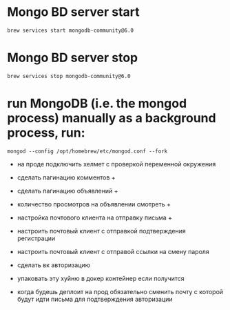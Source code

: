 # Mongo BD server start
```brew services start mongodb-community@6.0```
# Mongo BD server stop
```brew services stop mongodb-community@6.0```

# run MongoDB (i.e. the mongod process) manually as a background process, run:
```mongod --config /opt/homebrew/etc/mongod.conf --fork```

- на проде подключить хелмет с проверкой переменной окружения
- сделать пагинацию комментов +
- сделать пагинацию объявлений +
- количество просмотров на объявлении смотреть +
- настройка почтового клиента на отправку письма +
- настроить почтовый клиент с отправкой подтверждения регистрации
- настроить почтовый клиент с отправой ссылки на смену пароля
- сделать вк авторизацию
- упаковать эту хуйню в докер контейнер если получится

- когда будешь деплоит на прод обязательно сменить почту с которой будут идти письма 
для подтверждения авторизации
